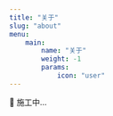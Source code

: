 ```yaml
---
title: "关于"
slug: "about"
menu:
    main: 
        name: "关于"
        weight: -1
        params:
            icon: "user"
---
```


🚧 施工中...
